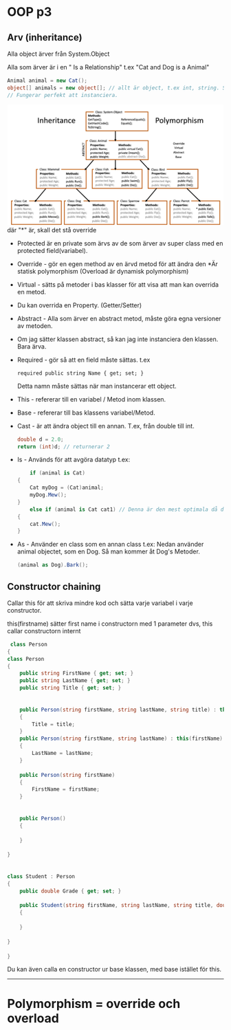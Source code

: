 # OOP p3

## Arv (inheritance)
Alla object ärver från System.Object

Alla som ärver är i en " Is a Relationship" t.ex
"Cat and Dog is a Animal"
```C#
Animal animal = new Cat();
object[] animals = new object[]; // allt är object, t.ex int, string. Så detta kan även läggas in i denna arrayn.
// Fungerar perfekt att instanciera.
```

![OOP](OOPp3.png)
där "*" är, skall det stå override

* Protected är en private som ärvs av de som ärver av super class med en protected field(variabel).

* Override - gör en egen method av en ärvd metod för att ändra den
    *Är statisk polymorphism
    (Overload är dynamisk polymorphism)

* Virtual - sätts på metoder i bas klasser för att visa att man kan overrida en metod.


* Du kan overrida en Property. (Getter/Setter)

* Abstract - Alla som ärver en abstract metod, måste göra egna versioner av metoden. 
* Om jag sätter klassen abstract, så kan jag inte instanciera den klassen. Bara ärva.

* Required - gör så att en field måste sättas. t.ex
    ```
    required public string Name { get; set; }
    ```
    Detta namn måste sättas när man instancerar ett object.


* This - refererar till en variabel / Metod inom klassen.

* Base - refererar till bas klassens variabel/Metod.

* Cast - är att ändra object till en annan. T.ex, från double till int.
    ```C#
    double d = 2.0;
    return (int)d; // returnerar 2
    ```
* Is - Används för att avgöra datatyp t.ex:
    ```C#
        if (animal is Cat)
    {
        Cat myDog = (Cat)animal;
        myDog.Mew();
    }
        else if (animal is Cat cat1) // Denna är den mest optimala då den är kortare 
    {
        cat.Mew();
    }
    ```

* As - Använder en class som en annan class t.ex: Nedan använder animal objectet, som en Dog. Så man kommer åt Dog's Metoder.
    ```C#
    (animal as Dog).Bark();
    ```


## Constructor chaining
Callar this för att skriva mindre kod och sätta varje variabel i varje constructor.

this(firstname)
sätter first name i constructorn med 1 parameter
dvs, this callar constructorn internt


```C#
 class Person
{
class Person
{
    public string FirstName { get; set; }
    public string LastName { get; set; }
    public string Title { get; set; }


    public Person(string firstName, string lastName, string title) : this(firstName, lastName)
    {
        Title = title;
    }
    public Person(string firstName, string lastName) : this(firstName)
    {
        LastName = lastName;
    }

    public Person(string firstName)
    {
        FirstName = firstName;
    }

    
    public Person()
    {

    }
    
}


class Student : Person
{
    public double Grade { get; set; }

    public Student(string firstName, string lastName, string title, double grade) : base(firstName,lastName,title)
    {

    }

}

}
```

Du kan även calla en constructor ur base klassen, med base istället för this.

-------------------------------------

# Polymorphism = override och overload